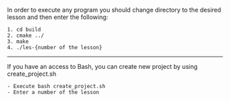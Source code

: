 In order to execute any program you should change directory to the desired lesson and then enter the following:

    1. cd build
    2. cmake ../
    3. make
    4. ./les-{number of the lesson}

---

If you have an access to Bash, you can create new project by using create_project.sh

    - Execute bash create_project.sh
    - Enter a number of the lesson
